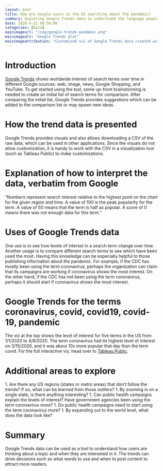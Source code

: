 ```yaml
---
layout: post
title: How are Google users in the US searching about the pandemic?
summary: Exploring Google Trends data to understand the language people are using about the pandemic
date: 2020-4-11 00:50:00   
categories: [Data]
mainimageurl: "/img/google-trends-pandemic.png"
mainimagealt: "Google Trends plot"
mainimageattribution: "Customized viz of Google Trends data created with Tableau Public"
---
```


<h1 class="h4">Introduction</h1>
<p>
<a href="https://trends.google.com/trends/?geo=US" target="_blank">Google Trends</a> shows worldwide interest of search terms over time in different Google sources: web, image, news, Google Shopping, and YouTube.  To get started using the tool, some up-front brainstorming is needed to create an initial list of search terms for comparison.  After comparing the initial list, Google Trends provides suggestions which can be added to the comparison list or may spawn new ideas.
</p>

<h1 class="h4">How the trend data is presented</h1>
<p>
Google Trends provides visuals and also allows downloading a CSV of the raw data, which can be used in other applications.  Since the visuals do not allow customization, it is handy to work with the CSV in a visualization tool (such as Tableau Public) to make customizations.   
</p>

<h1 class="h4">Explanation of how to interpret the data, verbatim from Google </h1>
<p>
“Numbers represent search interest relative to the highest point on the chart for the given region and time. A value of 100 is the peak popularity for the term. A value of 50 means that the term is half as popular. A score of 0 means there was not enough data for this term.”
</p>

<h1 class="h4">Uses of Google Trends data</h1>
<p>
One use is to see how levels of interest in a search term change over time.  Another usage is to compare different search terms to see which have been used the most.  Having this knowledge can be especially helpful to those publishing information about the pandemic.  For example, if the CDC has mostly been using the term coronavirus, perhaps the organization can claim that its campaigns are working if coronavirus shows the most interest.  On the other hand, if the CDC has not been using the term coronavirus, perhaps it should start if coronavirus shows the most interest. 
</p>

<h1 class="h4">Google Trends for the terms coronavirus, covid, covid19, covid-19, pandemic</h1>  
<p>
The viz at the top shows the level of interest for five terms in the US from 1/1/2020 to 4/8/2020.  The term coronavirus had its highest level of interest on 3/15/2020, and it was about 10x more popular that day than the term covid.  For the full interactive viz, head over to <a href="https://public.tableau.com/profile/heather.woods2839#!/vizhome/GoogleTrendsPandemic/Dashboard1" target="_blank">Tableau Public</a>.
</p>

<h1 class="h4">Additional areas to explore</h1> 
1. Are there any US regions (states or metro areas) that don’t follow the trends?   If so, what can be learned from those outliers?
1. By zooming in on a single state, is there anything interesting? 
1. Can public health campaigns explain the levels of interest?  Have government agencies been using the term coronavirus more?  
1. Do public health campaigns need to start using the term coronavirus more? 
1. By expanding out to the world level, what does the data look like? 

<h1 class="h4">Summary</h1>  
<p>
  Google Trends data can be used as a tool to understand how users are thinking about a topic and when they are interested in it.  The trends can drive decisions such as what words to use and when to post content to attract more readers.  
</p>





